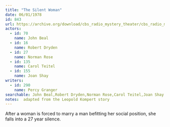 ```yaml
---
title: "The Silent Woman"
date: 06/01/1978
id: 843
url: https://archive.org/download/cbs_radio_mystery_theater/cbs_radio_mystery_theater-0801-0850.zip/cbs_radio_mystery_theater-0801-0850%2Fcbsrmt_0843_the_silent_woman.mp3
actors:  
  - id: 70
    name: John Beal  
  - id: 16
    name: Robert Dryden  
  - id: 27
    name: Norman Rose  
  - id: 135
    name: Carol Teitel  
  - id: 155
    name: Joan Shay
writers:  
  - id: 290
    name: Percy Granger
searchable: John Beal,Robert Dryden,Norman Rose,Carol Teitel,Joan Shay Percy Granger
notes:  adapted from the Leopold Kompert story
---
```

After a woman is forced to marry a man befitting her social position, she falls into a 27 year silence.